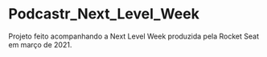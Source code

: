 # Podcastr_Next_Level_Week
Projeto feito acompanhando a Next Level Week produzida pela Rocket Seat em março de 2021.
